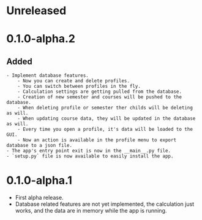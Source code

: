 # Unreleased

# 0.1.0-alpha.2
## Added
    - Implement database features.
        - Now you can create and delete profiles.
        - You can switch between profiles in the fly.
        - Calculation settings are getting pulled from the database.
        - Creation of new semester and courses will be pushed to the database.
        - When deleting profile or semester ther childs will be deleting as will.
        - When updating course data, they will be updated in the database as will.
        - Every time you open a profile, it's data will be loaded to the GUI.
        - Now an action is available in the profile menu to export database to a json file.
    - The app's entry point exit is now in the __main__.py file.
    - `setup.py` file is now available to easily install the app.

# 0.1.0-alpha.1
- First alpha release.
- Database related features are not yet implemented, the calculation just works, and the data are in memory while the app is running.
